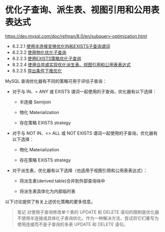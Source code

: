 # 优化子查询、派生表、视图引用和公用表表达式

<https://dev.mysql.com/doc/refman/8.0/en/subquery-optimization.html>

- 8.2.2.1 [使用半连接变换优化IN和EXISTS子查询谓词](使用半连接转换优化IN和EXISTS子查询谓词.md)
- 8.2.2.2 [使用物化优化子查询](使用物化优化子查询.md)
- 8.2.2.3 [使用EXISTS策略优化子查询](使用EXISTS策略优化子查询.md)
- 8.2.2.4 [使用合并或实现优化派生表、视图引用和公用表表达式](通过合并或实现优化派生表、视图引用和公用表表达式.md)
- 8.2.2.5 [导出条件下推优化](派生条件下推优化.md)

MySQL 查询优化器有不同的策略可用于评估子查询：

- 对于与 IN、= ANY 或 EXISTS 谓词一起使用的子查询，优化器有以下选择：

  - 半连接 Semijoin

  - 物化 Materialization

  - 存在策略 EXISTS strategy

- 对于与 NOT IN、<> ALL 或 NOT EXISTS 谓词一起使用的子查询，优化器有以下选择：

  - 物化 Materialization

  - 存在策略 EXISTS strategy

- 对于派生表，优化器有以下选择（也适用于视图引用和公用表表达式）：

  - 将派生表(derived table)合并到外部查询块中

  - 将派生表具体化为内部临时表

以下讨论提供了有关上述优化策略的更多信息。

> 笔记
对使用子查询修改单个表的 UPDATE 和 DELETE 语句的限制是优化器不使用半连接或具体化子查询优化。作为一种解决方法，尝试将它们重写为使用连接而不是子查询的多表 UPDATE 和 DELETE 语句。
